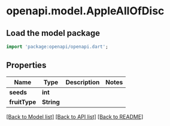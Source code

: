 # openapi.model.AppleAllOfDisc

## Load the model package
```dart
import 'package:openapi/openapi.dart';
```

## Properties
Name | Type | Description | Notes
------------ | ------------- | ------------- | -------------
**seeds** | **int** |  | 
**fruitType** | **String** |  | 

[[Back to Model list]](../README.md#documentation-for-models) [[Back to API list]](../README.md#documentation-for-api-endpoints) [[Back to README]](../README.md)


